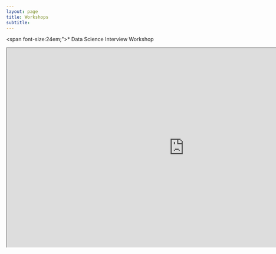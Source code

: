 ```yaml
---
layout: page
title: Workshops
subtitle:
---
```


<span font-size:24em;">* Data Science Interview Workshop</span>
<center>
    <iframe src="https://drive.google.com/file/d/15J0dzn5V3y2M55Pplw1Cwj-3PbiG-GdB/preview" width="960" height="540"></iframe>
</center>